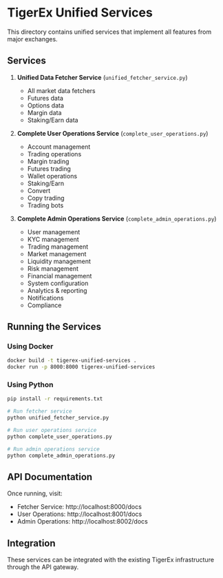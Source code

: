 # TigerEx Unified Services

This directory contains unified services that implement all features from major exchanges.

## Services

1. **Unified Data Fetcher Service** (`unified_fetcher_service.py`)
   - All market data fetchers
   - Futures data
   - Options data
   - Margin data
   - Staking/Earn data

2. **Complete User Operations Service** (`complete_user_operations.py`)
   - Account management
   - Trading operations
   - Margin trading
   - Futures trading
   - Wallet operations
   - Staking/Earn
   - Convert
   - Copy trading
   - Trading bots

3. **Complete Admin Operations Service** (`complete_admin_operations.py`)
   - User management
   - KYC management
   - Trading management
   - Market management
   - Liquidity management
   - Risk management
   - Financial management
   - System configuration
   - Analytics & reporting
   - Notifications
   - Compliance

## Running the Services

### Using Docker

```bash
docker build -t tigerex-unified-services .
docker run -p 8000:8000 tigerex-unified-services
```

### Using Python

```bash
pip install -r requirements.txt

# Run fetcher service
python unified_fetcher_service.py

# Run user operations service
python complete_user_operations.py

# Run admin operations service
python complete_admin_operations.py
```

## API Documentation

Once running, visit:
- Fetcher Service: http://localhost:8000/docs
- User Operations: http://localhost:8001/docs
- Admin Operations: http://localhost:8002/docs

## Integration

These services can be integrated with the existing TigerEx infrastructure through the API gateway.
